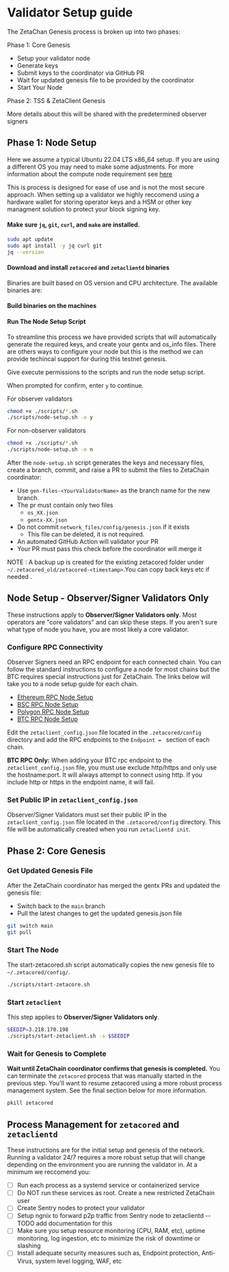 # Validator Setup guide

The ZetaChan Genesis process is broken up into two phases:

Phase 1: Core Genesis

- Setup your validator node
- Generate keys
- Submit keys to the coordinator via GitHub PR
- Wait for updated genesis file to be provided by the coordinator
- Start Your Node

Phase 2: TSS & ZetaClient Genesis

More details about this will be shared with the predetermined observer signers

## Phase 1: Node Setup

Here we assume a typical Ubuntu 22.04 LTS x86_64 setup. If you are using a
different OS you may need to make some adjustments. For more information about
the compute node requirement see [here](node_requirements.md)

This is process is designed for ease of use and is not the most secure approach. When setting up a validator we highly reccomend using a hardware wallet for storing operator keys and a HSM or other key managment solution to protect your block signing key.


#### Make sure `jq`, `git`, `curl`, and `make` are installed.

```bash
sudo apt update
sudo apt install -y jq curl git
jq --version
```

#### Download and install `zetacored` and `zetaclientd` binaries
Binaries are built based on OS version and CPU architecture. The available binaries are:


#### Build binaries on the machines

#### Run The Node Setup Script

To streamline this process we have provided scripts that will automatically
generate the required keys, and create your gentx and os_info files. There are
others ways to configure your node but this is the method we can provide
techincal support for during this testnet genesis.  

Give execute permissions to the scripts and run the node setup script.

When prompted for confirm, enter `y` to continue.

For observer validators
```bash
chmod +x ./scripts/*.sh
./scripts/node-setup.sh -o y
```
For non-observer validators
```bash
chmod +x ./scripts/*.sh
./scripts/node-setup.sh -o n
```

After the `node-setup.sh` script generates the keys and necessary files, create
a branch, commit, and raise a PR to submit the files to ZetaChain coordinator:

- Use `gen-files-<YourValidatorName>` as the branch name for the new branch.
- The pr must contain only two files
  - `os_XX.json`
  - `gentx-XX.json`
- Do not commit `network_files/config/genesis.json` if it exists
  - This file can be deleted, it is not required.
- An automated GitHub Action will validator your PR
- Your PR must pass this check before the coordinator will merge it

NOTE : A backup up is created for the existing zetacored folder under
`~/.zetacored_old/zetacored-<timestamp>`.You can copy back keys etc if needed .

## Node Setup - Observer/Signer Validators Only

These instructions apply to **Observer/Signer Validators only**. Most operators are
"core validators" and can skip these steps. If you aren't sure what type of node you have, you
are most likely a core validator.

### Configure RPC Connectivity

Observer Signers need an RPC endpoint for each connected chain. You can follow
the standard instructions to configure a node for most chains but the BTC
requires special instructions just for ZetaChain. The links below will take you
to a node setup guide for each chain.

- [Ethereum RPC Node Setup](https://ethereum.org/en/developers/docs/nodes-and-clients/run-a-node/)
- [BSC RPC Node Setup](https://docs.bnbchain.org/docs/validator/fullnode/)
- [Polygon RPC Node Setup](https://wiki.polygon.technology/docs/category/run-a-full-node)
- [BTC RPC Node Setup](btc-rpc.md)

Edit the `zetaclient_config.json` file located in the `.zetacored/config` directory
and add the RPC endpoints to the `Endpoint = ` section of each chain.

**BTC RPC Only:** When adding your BTC rpc endpoint to the
`zetaclient_config.json` file, you must use exclude http/https and only use the hostname:port. It will always
attempt to connect using http. If you include http or https in the endpoint
name, it will fail.

### Set Public IP in  `zetaclient_config.json`

Observer/Signer Validators must set their public IP in the
`zetaclient_config.json` file located in the `.zetacored/config` directory. This
file will be automatically created when you run `zetaclientd init`.

## Phase 2: Core Genesis

### Get Updated Genesis File

After the ZetaChain coordinator has merged the gentx PRs and updated the genesis file:

- Switch back to the `main` branch
- Pull the latest changes to get the updated genesis.json file

```bash
git switch main
git pull
```

### Start The Node 
The start-zetacored.sh script automatically copies the new genesis file to `~/.zetacored/config/`.

```bash
./scripts/start-zetacore.sh
```

### Start `zetaclient`

This step applies to **Observer/Signer Validators only**.

```bash
SEEDIP=3.218.170.198
./scripts/start-zetaclient.sh -s $SEEDIP
```

### Wait for Genesis to Complete

**Wait until ZetaChain coordinator confirms that genesis is completed.** 
You can terminate the `zetacored` process that was manually started in the
previous step. You'll want to resume zetacored using a more robust process
management system. See the final section below for more information.

```bash
pkill zetacored
```

## Process Management for `zetacored` and `zetaclientd`

These instructions are for the initial setup and genesis of the network. Running
a validator 24/7 requires a more robust setup that will change depending on the
environment you are running the validator in. At a minimum we reccomend you:

- [ ] Run each process as a systemd service or containerized service
- [ ] Do NOT run these services as root. Create a new restricted ZetaChain user
- [ ] Create Sentry nodes to protect your validator
- [ ] Setup ngnix to forward p2p traffic from Sentry node to zetaclientd -- TODO
      add documentation for this
- [ ] Make sure you setup resource monitoring (CPU, RAM, etc), uptime
      monitoring, log ingestion, etc to minimize the risk of downtime or
      slashing
- [ ] Install adequate security measures such as, Endpoint protection,
      Anti-Virus, system level logging, WAF, etc
